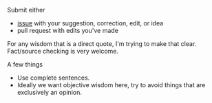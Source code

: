 Submit either
- [issue](https://github.com/telekrex/wisdom/issues) with your suggestion, correction, edit, or idea
- pull request with edits you've made

For any wisdom that is a direct quote, I'm trying to make that clear. Fact/source checking is very welcome.

A few things
- Use complete sentences.
- Ideally we want objective wisdom here, try to avoid things that are exclusively an opinion.